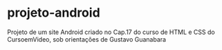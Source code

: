 # projeto-android
 Projeto de um site Android criado no Cap.17 do curso de HTML e CSS do CursoemVideo, sob orientações de Gustavo Guanabara
